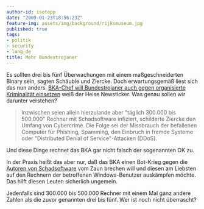 ```yaml
---
author-id: isotopp
date: "2009-01-23T18:56:23Z"
feature-img: assets/img/background/rijksmuseum.jpg
published: true
tags:
- politik
- security
- lang_de
title: Mehr Bundestrojaner
---
```

Es sollten drei bis fünf Überwachungen mit einem maßgeschneiderten Binary
sein, sagten Schäuble und Ziercke. Doch erwartungsgemäß liest sich das nun
anders.
[BKA-Chef will Bundestrojaner auch gegen organisierte Kriminalität einsetzen](http://www.heise.de/newsticker/BKA-Chef-will-Bundestrojaner-auch-gegen-organisierte-Kriminalitaet-einsetzen--/meldung/122019)
weiß der Heise Newsticker. Was genau sollen wir darunter verstehen?

> Inzwischen seien allein hierzulande aber "täglich 300.000 bis 500.000"
> Rechner mit Schadsoftware infiziert, schilderte Ziercke den Umfang von
> Cybercrime. Die Folge sei der Missbrauch der befallenen Computer für
> Phishing, Spamming, den Einbruch in fremde Systeme oder "Distributed
> Denial of Service"-Attacken (DDoS).

Und diese Dinge rechnet das BKA gar nicht falsch der sogenannten OK zu.

In der Praxis heißt das aber nur, daß das BKA einen Bot-Krieg gegen die 
[Autoren von Schadsoftware](http://philosecurity.org/2009/01/12/interview-with-an-adware-author)
vom Zaun brechen will und diesen am Liebsten auf den Rechnern der
betroffenen Windows-Benutzer auskämpfen möchte. Das hilft diesen Leuten
sicherlich ungemein.

Jedenfalls sind 300.000 bis 500.000 Rechner mit einem Mal ganz andere Zahlen
als die zuvor genannten drei bis fünf. Wer ist noch nicht überrascht?
